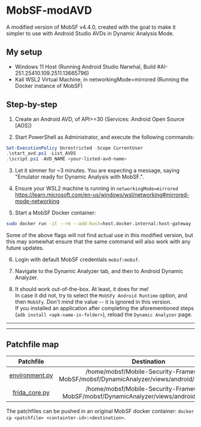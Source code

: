 # MobSF-modAVD
A modified version of MobSF v4.4.0, created with the goal to make it simpler to use with Android Studio AVDs in Dynamic Analysis Mode.

## My setup

- Windows 11 Host
(Running Android Studio Narwhal, Build #AI-251.25410.109.2511.13665796)
- Kali WSL2 Virtual Machine, in networkingMode=mirrored
(Running the Docker instance of MobSF)

## Step-by-step

1. Create an Android AVD, of API>=30 (Services: Android Open Source [AOS])

2. Start PowerShell as Administrator, and execute the following commands:
```powershell
Set-ExecutionPolicy Unrestricted -Scope CurrentUser
.\start_avd.ps1 -List_AVDS
.\script.ps1 -AVD_NAME <your-listed-avd-name>
```

3. Let it simmer for ~3 minutes. You are expecting a message, saying "Emulator ready for Dynamic Analysis with MobSF.".

4. Ensure your WSL2 machine is running in `networkingMode=mirrored`<br/>https://learn.microsoft.com/en-us/windows/wsl/networking#mirrored-mode-networking

5. Start a MobSF Docker container:
```bash
sudo docker run -it --rm --add-host=host.docker.internal:host-gateway -e MOBSF_ANALYZER_IDENTIFIER=emulator-5554 --net host umbradeorum/mobile-security-framework-mobsf-modavd:latest
```
Some of the above flags will not find actual use in this modified version, but this may somewhat ensure that the same command will also work with any future updates.

6. Login with default MobSF credentials `mobsf:mobsf`.

7. Navigate to the Dynamic Analyzer tab, and then to Android Dynamic Analyzer.
8. It should work out-of-the-box. At least, it does for me!<br/>
In case it did not, try to select the `MobSFy Android Runtime` option, and then `MobSFy`. Don't mind the value -- it is ignored in this version.<br/>
If you installed an application after completing the aforementioned steps (`adb install <apk-name-in-folder>`), reload the `Dynamic Analyzer` page.

---



---

## Patchfile map

| Patchfile | Destination |
|:-:|:-:|
| [environment.py](https://raw.githubusercontent.com/UmbraDeorum/MobSF-modAVD/refs/heads/main/mobsf-android-patchfiles/environment.py?token=GHSAT0AAAAAAC6L3ENC6S5FVUCXKCO52RMS2DF2DNQ) | /home/mobsf/Mobile-Security-Framework-MobSF/mobsf/DynamicAnalyzer/views/android/environment.py |
| [frida_core.py](https://raw.githubusercontent.com/UmbraDeorum/MobSF-modAVD/refs/heads/main/mobsf-android-patchfiles/frida_core.py?token=GHSAT0AAAAAAC6L3ENC4AKIE5THG3FS4ZQO2DF2DZA) | /home/mobsf/Mobile-Security-Framework-MobSF/mobsf/DynamicAnalyzer/views/android/frida_core.py |

The patchfiles can be pushed in an original MobSF docker container: `docker cp <patchfile> <containter-id>:<destination>`.
